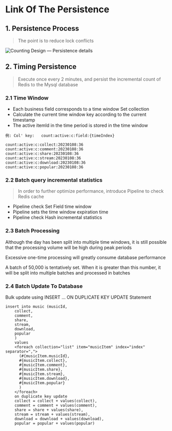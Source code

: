 # Link Of The Persistence

## 1. Persistence Process
> The point is to reduce lock conflicts

![Counting Design — Persistence details](../Material/image/Counting%20Design%20—%20Persistence%20details.png)


## 2. Timing Persistence
> Execute once every 2 minutes, and persist the incremental count of Redis to the Mysql database

### 2.1 Time Window

* Each business field corresponds to a time window Set collection
* Calculate the current time window key according to the current timestamp
* The active itemId in the time period is stored in the time window

```
例: Col' key:   count:active:c:field:{timeIndex}

count:active:c:collect:20230108:36
count:active:c:comment:20230108:36
count:active:c:share:20230108:36
count:active:c:stream:20230108:36
count:active:c:download:20230108:36
count:active:c:popular:20230108:36
```

### 2.2 Batch query incremental statistics
> In order to further optimize performance, introduce Pipeline to check Redis cache


* Pipeline check Set Field time window
* Pipeline sets the time window expiration time
* Pipeline check Hash incremental statistics

### 2.3 Batch Processing

Although the day has been split into multiple time windows, it is still possible that the processing volume will be high during peak periods


Excessive one-time processing will greatly consume database performance

A batch of 50,000 is tentatively set. When it is greater than this number, it will be split into multiple batches and processed in batches


### 2.4 Batch Update To Database

Bulk update using INSERT ... ON DUPLICATE KEY UPDATE Statement


```
insert into music (musicId,
    collect,
    comment,
    share,
    stream,
    download,
    popular
    )
    values
    <foreach collection="list" item="musicItem" index="index" separator=",">
      (#{musicItem.musicId},
      #{musicItem.collect},
      #{musicItem.comment},
      #{musicItem.share},
      #{musicItem.stream},
      #{musicItem.download},
      #{musicItem.popular}
      )
    </foreach>
    on duplicate key update
    collect = collect + values(collect),
    comment = comment + values(comment),
    share = share + values(share),
    stream = stream + values(stream),
    download = download + values(download),
    popular = popular + values(popular)
```








